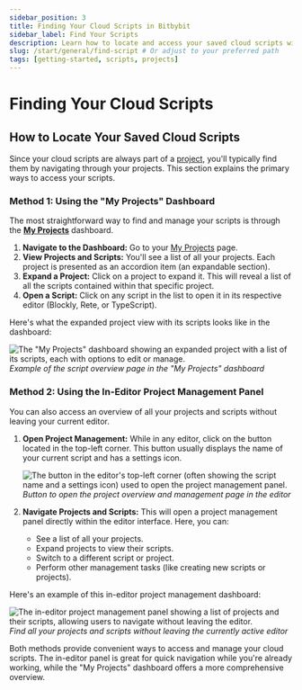 ```yaml
---
sidebar_position: 3
title: Finding Your Cloud Scripts in Bitbybit
sidebar_label: Find Your Scripts
description: Learn how to locate and access your saved cloud scripts within your Bitbybit projects using the "My Projects" dashboard or the in-editor project management panel.
slug: /start/general/find-script # Or adjust to your preferred path
tags: [getting-started, scripts, projects]
---
```


# Finding Your Cloud Scripts

## How to Locate Your Saved Cloud Scripts

Since your cloud scripts are always part of a [project](/start/category/projects), you'll typically find them by navigating through your projects. This section explains the primary ways to access your scripts.

### Method 1: Using the "My Projects" Dashboard

The most straightforward way to find and manage your scripts is through the **[My Projects](https://bitbybit.dev/projects/my)** dashboard.

1.  **Navigate to the Dashboard:** Go to your [My Projects](https://bitbybit.dev/projects/my) page.
2.  **View Projects and Scripts:** You'll see a list of all your projects. Each project is presented as an accordion item (an expandable section).
3.  **Expand a Project:** Click on a project to expand it. This will reveal a list of all the scripts contained within that specific project.
4.  **Open a Script:** Click on any script in the list to open it in its respective editor (Blockly, Rete, or TypeScript).

Here's what the expanded project view with its scripts looks like in the dashboard:

![The "My Projects" dashboard showing an expanded project with a list of its scripts, each with options to edit or manage.](https://ik.imagekit.io/bitbybit/app/assets/start/general/projects/scripts/example-of-scripts-overview.jpeg "Example of the script overview in 'My Projects' dashboard")
*Example of the script overview page in the "My Projects" dashboard*

### Method 2: Using the In-Editor Project Management Panel

You can also access an overview of all your projects and scripts without leaving your current editor.

1.  **Open Project Management:** While in any editor, click on the button located in the top-left corner. This button usually displays the name of your current script and has a settings icon.

    ![The button in the editor's top-left corner (often showing the script name and a settings icon) used to open the project management panel.](https://ik.imagekit.io/bitbybit/app/assets/start/general/projects/scripts/project-overview-button.jpeg "Button to open the project overview and management panel")
    *Button to open the project overview and management page in the editor*

2.  **Navigate Projects and Scripts:** This will open a project management panel directly within the editor interface. Here, you can:
    *   See a list of all your projects.
    *   Expand projects to view their scripts.
    *   Switch to a different script or project.
    *   Perform other management tasks (like creating new scripts or projects).

Here's an example of this in-editor project management dashboard:

![The in-editor project management panel showing a list of projects and their scripts, allowing users to navigate without leaving the editor.](https://ik.imagekit.io/bitbybit/app/assets/start/general/projects/scripts/project-management.jpeg "In-editor project management dashboard")
*Find all your projects and scripts without leaving the currently active editor*

Both methods provide convenient ways to access and manage your cloud scripts. The in-editor panel is great for quick navigation while you're already working, while the "My Projects" dashboard offers a more comprehensive overview.